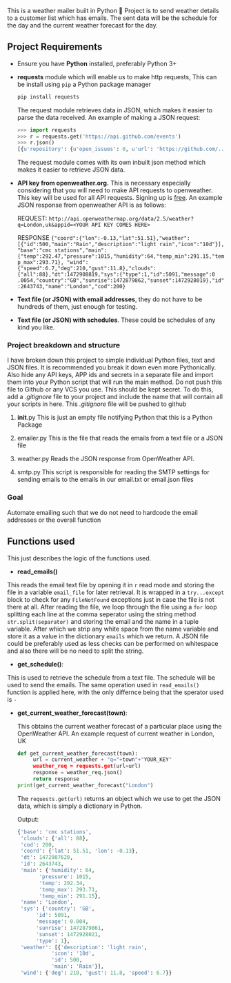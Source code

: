 This is a weather mailer built in Python :snake: Project is to send weather details to a customer list which has emails. 
The sent data will be the schedule for the day and the current weather forecast for the day.

## Project Requirements

+ Ensure you have **Python** installed, preferably Python 3+
+ **requests** module which will enable us to make http requests, This can be install using `pip` a Python package manager
    ```bash
    pip install requests
    ```
    The request module retrieves data in JSON, which makes it easier to parse the data received.
    An example of making a JSON request:
    ``` python
    >>> import requests
    >>> r = requests.get('https://api.github.com/events')
    >>> r.json()
    [{u'repository': {u'open_issues': 0, u'url': 'https://github.com/...
    ```
    The request module comes with its own inbuilt json method which makes it easier to retrieve JSON data.
+ **API key from openweather.org.** This is necessary especially considering that you will need to make API requests to openweather. This key will be used for all API requests. Signing up is [free](https://openweathermap.org/). 
An example JSON response from openweather API is as follows:

    REQUEST:
    `http://api.openweathermap.org/data/2.5/weather?q=London,uk&appid=<YOUR API KEY COMES HERE>`

    RESPONSE
    `{"coord":{"lon":-0.13,"lat":51.51},"weather":[{"id":500,"main":"Rain","description":"light rain","icon":"10d"}],
    "base":"cmc stations","main":{"temp":292.47,"pressure":1015,"humidity":64,"temp_min":291.15,"temp_max":293.71}, "wind":{"speed":6.7,"deg":210,"gust":11.8},"clouds":{"all":88},"dt":1472908819,"sys":{"type":1,"id":5091,"message":0    .0054,"country":"GB","sunrise":1472879862,"sunset":1472928019},"id":2643743,"name":"London","cod":200}`

+ **Text file (or JSON) with email addresses**, they do not have to be hundreds of them, just enough for testing.
+ **Text file (or JSON) with schedules**. These could be schedules of any kind you like.


### Project breakdown and structure

I have broken down this project to simple individual Python files, text and JSON files. It is recommended you break it down even more Pythonically. Also hide any API keys, APP ids and secrets in a separate file and import them into your Python script that will run the main method. Do not push this file to Github or any VCS you use. This should be kept secret. To do this, add a *.gitignore* file to your project and include the name that will contain all your scripts in here. This *.gitignore* file will be pushed to github

   1. __init__.py
        This is just an empty file notifying Python that this is a Python Package
   
   2. emailer.py
        This is the file that reads the emails from a text file or a JSON file

   3. weather.py
        Reads the JSON response from OpenWeather API. 
   
   4. smtp.py
        This script is responsible for reading the SMTP settings for sending emails to the emails in our email.txt or email.json files
    
### Goal

Automate emailing such that we do not need to hardcode the email addresses or the overall function

## Functions used

This just describes the logic of the functions used.

+ __read_emails()__

This reads the email text file by opening it in `r` read mode and storing the file in a variable `email_file` for later retrieval. It is wrapped in a `try...except` block to check for any `FileNotFound` exceptions just in case the file is not there at all. After reading the file, we loop through the file using a `for` loop splitting each line at the comma seperator using the string method `str.split(separator)` and storing the email and the name in a tuple variable. After which we strip any white space from the name variable and store it as a value in the dictionary `emails` which we return.
    A JSON file could be preferably used as less checks can be performed on whitespace and also there will be no need to split the string.
    
+ __get_schedule()__:

This is used to retrieve the schedule from a text file. The schedule will be used to send the emails. The same operation used in `read_emails()` function is applied here, with the only differnce being that the sperator used is `-`
    
+ __get_current_weather_forecast(town)__:
   
   This obtains the current weather forecast of a particular place using the OpenWeather API.
   An example request of current weather in London, UK
   ``` python
   def get_current_weather_forecast(town):
        url = current_weather + "q="+town"+"YOUR_KEY"
        weather_req = requests.get(url=url)
        response = weather_req.json()
        return response
   print(get_current_weather_forecast("London")
   ```
   The `requests.get(url)` returns an object which we use to get the JSON data, which is simply a dictionary in Python. 
   
   Output:
   ``` python
   {'base': 'cmc stations',
    'clouds': {'all': 88},
    'cod': 200,
    'coord': {'lat': 51.51, 'lon': -0.13},
    'dt': 1472907620,
    'id': 2643743,
    'main': {'humidity': 64,
          'pressure': 1015,
          'temp': 292.34,
          'temp_max': 293.71,
          'temp_min': 291.15},
    'name': 'London',
    'sys': {'country': 'GB',
         'id': 5091,
         'message': 0.004,
         'sunrise': 1472879861,
         'sunset': 1472928021,
         'type': 1},
    'weather': [{'description': 'light rain',
              'icon': '10d',
              'id': 500,
              'main': 'Rain'}],
    'wind': {'deg': 210, 'gust': 11.8, 'speed': 6.7}}
   ```
   